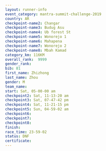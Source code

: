 ```yaml
---
layout: runner-info 
event_category: mantra-summit-challenge-2019 
country: AR
checkpoint-name2: Changar
checkpoint-name3: Budug Asu
checkpoint-name4: Ub forest St
checkpoint-name5: Wonorejo 1
checkpoint-name6: Mahapena
checkpoint-name7: Wonorejo 2
checkpoint-name8: Mbah Kamad
category_km: 116KM
overall_rank:  9999
gender_rank: 
bib: 81
first_name: Zhizhong
last_name: Zhou
gender: M
team_name: 
start: Sat, 05-00-00 am
checkpoint2: Sat, 11-13-20 am
checkpoint3: Sat, 07-47-42 pm
checkpoint4: Sat, 11-21-15 pm
checkpoint5: Sun, 04-59-02 am
checkpoint6: 
checkpoint7: 
checkpoint8: 
finish: 
race_time: 23-59-02
status: DNF
certificate: 
---
```

